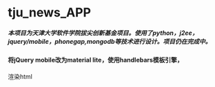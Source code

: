 # tju_news_APP
##### 本项目为天津大学软件学院拔尖创新基金项目。使用了python，j2ee，jquery/mobile，phonegap,mongodb等技术进行设计。项目仍在完成中。
#### 将jQuery mobile改为material lite，使用handlebars模板引擎，
渲染html